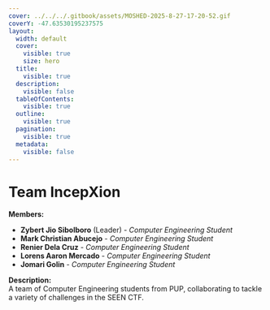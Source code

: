 ```yaml
---
cover: ../../../.gitbook/assets/MOSHED-2025-8-27-17-20-52.gif
coverY: -47.63530195237575
layout:
  width: default
  cover:
    visible: true
    size: hero
  title:
    visible: true
  description:
    visible: false
  tableOfContents:
    visible: true
  outline:
    visible: true
  pagination:
    visible: true
  metadata:
    visible: false
---
```


# Team IncepXion

**Members:**

* **Zybert Jio Sibolboro** (Leader) - _Computer Engineering Student_
* **Mark Christian Abucejo** - _Computer Engineering Student_
* **Renier Dela Cruz** - _Computer Engineering Student_
* **Lorens Aaron Mercado** - _Computer Engineering Student_
* **Jomari Golin** - _Computer Engineering Student_

**Description:**\
A team of Computer Engineering students from PUP, collaborating to tackle a variety of challenges in the SEEN CTF.
